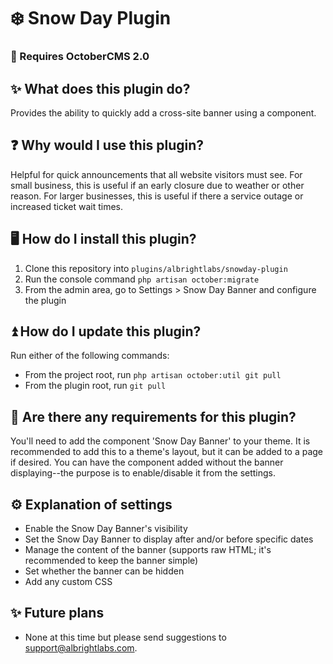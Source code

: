 # ❄️ Snow Day Plugin

### 🚨 Requires OctoberCMS 2.0

## ✨ What does this plugin do?
Provides the ability to quickly add a cross-site banner using a component.

## ❓ Why would I use this plugin?
Helpful for quick announcements that all website visitors must see. For small business, this is useful if an early closure due to weather or other reason. For larger businesses, this is useful if there a service outage or increased ticket wait times.

## 🖥️ How do I install this plugin?
1. Clone this repository into `plugins/albrightlabs/snowday-plugin`
2. Run the console command `php artisan october:migrate`
3. From the admin area, go to Settings > Snow Day Banner and configure the plugin

## ⏫ How do I update this plugin?
Run either of the following commands:
* From the project root, run `php artisan october:util git pull`
* From the plugin root, run `git pull`

## 🚨 Are there any requirements for this plugin?
You'll need to add the component 'Snow Day Banner' to your theme. It is recommended to add this to a theme's layout, but it can be added to a page if desired. You can have the component added without the banner displaying--the purpose is to enable/disable it from the settings.

## ⚙️ Explanation of settings
* Enable the Snow Day Banner's visibility
* Set the Snow Day Banner to display after and/or before specific dates
* Manage the content of the banner (supports raw HTML; it's recommended to keep the banner simple)
* Set whether the banner can be hidden
* Add any custom CSS

## ✨ Future plans
* None at this time but please send suggestions to support@albrightlabs.com.
